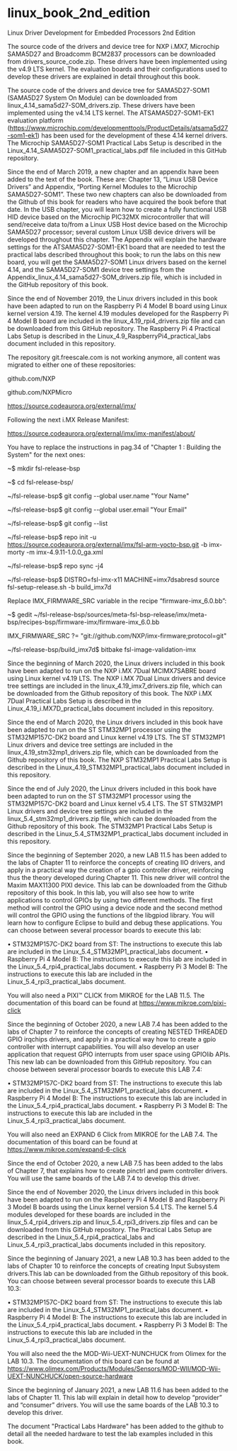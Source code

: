 # linux_book_2nd_edition
Linux Driver Development for Embedded Processors 2nd Edition

The source code of the drivers and device tree for NXP i.MX7, Microchip SAMA5D27 and Broadcomm BCM2837 processors can be downloaded from drivers_source_code.zip. These drivers have been implemented using the v4.9 LTS kernel. The evaluation boards and their configurations used to develop these drivers are explained in detail throughout this book.

The source code of the drivers and device tree for SAMA5D27-SOM1 (SAMA5D27 System On Module) can be downloaded from linux_4.14_sama5d27-SOM_drivers.zip. These drivers have been implemented using the v4.14 LTS kernel. The ATSAMA5D27-SOM1-EK1 evaluation platform (https://www.microchip.com/developmenttools/ProductDetails/atsama5d27-som1-ek1) has been used for the development of these 4.14 kernel drivers. The Microchip SAMA5D27-SOM1 Practical Labs Setup is described in the Linux_4.14_SAMA5D27-SOM1_practical_labs.pdf file included in this GitHub repository.

Since the end of March 2019, a new chapter and an appendix have been added to the text of the book. These are: Chapter 13, “Linux USB Device Drivers” and Appendix, “Porting Kernel Modules to the Microchip SAMA5D27-SOM1”. These two new chapters can also be downloaded from the Github of this book for readers who have acquired the book before that date. In the USB chapter, you will learn how to create a fully functional USB HID device based on the Microchip PIC32MX microcontroller that will send/receive data to/from a Linux USB Host device based on the Microchip SAMA5D27 processor; several custom Linux USB device drivers will be developed throughout this chapter. The Appendix will explain the hardware settings for the ATSAMA5D27-SOM1-EK1 board that are needed to test the practical labs described throughout this book; to run the labs on this new board, you will get the SAMA5D27-SOM1 Linux drivers based on the kernel 4.14, and the SAMA5D27-SOM1 device tree settings from the Appendix_linux_4.14_sama5d27-SOM_drivers.zip file, which is included in the GitHub repository of this book.

Since the end of November 2019, the Linux drivers included in this book have been adapted to run on the Raspberry Pi 4 Model B board using Linux kernel version 4.19. The kernel 4.19 modules developed for the Raspberry Pi 4 Model B board are included in the linux_4.19_rpi4_drivers.zip file and can be downloaded from this GitHub repository. The Raspberry Pi 4 Practical Labs Setup is described in the Linux_4.9_RaspberryPi4_practical_labs document included in this repository.

The repository git.freescale.com is not working anymore, all content was migrated to either one of these repositories:

github.com/NXP

github.com/NXPMicro

https://source.codeaurora.org/external/imx/

Following the next i.MX Release Manifest:

https://source.codeaurora.org/external/imx/imx-manifest/about/

You have to replace the instructions in pag.34 of "Chapter 1 : Building the System" for the next ones:

~$ mkdir fsl-release-bsp

~$ cd fsl-release-bsp/

~/fsl-release-bsp$ git config --global user.name "Your Name"

~/fsl-release-bsp$ git config --global user.email "Your Email"

~/fsl-release-bsp$ git config --list

~/fsl-release-bsp$ repo init -u https://source.codeaurora.org/external/imx/fsl-arm-yocto-bsp.git -b imx-morty -m imx-4.9.11-1.0.0_ga.xml

~/fsl-release-bsp$ repo sync -j4

~/fsl-release-bsp$ DISTRO=fsl-imx-x11 MACHINE=imx7dsabresd source fsl-setup-release.sh -b build_imx7d

Replace IMX_FIRMWARE_SRC variable in the recipe “firmware-imx_6.0.bb”: 

~$ gedit  ~/fsl-release-bsp/sources/meta-fsl-bsp-release/imx/meta-bsp/recipes-bsp/firmware-imx/firmware-imx_6.0.bb

IMX_FIRMWARE_SRC ?= "git://github.com/NXP/imx-firmware;protocol=git"

~/fsl-release-bsp/build_imx7d$ bitbake fsl-image-validation-imx

Since the beginning of March 2020, the Linux drivers included in this book have been adapted to run on the NXP i.MX 7Dual MCIMX7SABRE board using Linux kernel v4.19 LTS. The NXP i.MX 7Dual Linux drivers and device tree settings are included in the linux_4.19_imx7_drivers.zip file, which can be downloaded from the Github repository of this book. The NXP i.MX 7Dual Practical Labs Setup is described in the Linux_4.19_i.MX7D_practical_labs document included in this repository.

Since the end of March 2020, the Linux drivers included in this book have been adapted to run on the ST STM32MP1 processor using the STM32MP157C-DK2 board and Linux kernel v4.19 LTS. The ST STM32MP1 Linux drivers and device tree settings are included in the linux_4.19_stm32mp1_drivers.zip file, which can be downloaded from the Github repository of this book. The NXP STM32MP1 Practical Labs Setup is described in the Linux_4.19_STM32MP1_practical_labs document included in this repository.

Since the end of July 2020, the Linux drivers included in this book have been adapted to run on the ST STM32MP1 processor using the STM32MP157C-DK2 board and Linux kernel v5.4 LTS. The ST STM32MP1 Linux drivers and device tree settings are included in the linux_5.4_stm32mp1_drivers.zip file, which can be downloaded from the Github repository of this book. The STM32MP1 Practical Labs Setup is described in the Linux_5.4_STM32MP1_practical_labs document included in this repository. 

Since the beginning of September 2020, a new LAB 11.5 has been added to the labs of Chapter 11 to reinforce the concepts of creating IIO drivers, and apply in a practical way the creation of a gpio controller driver, reinforcing thus the theory developed during Chapter 11. This new driver will control the Maxim MAX11300 PIXI device. This lab can be downloaded from the Github repository of this book. In this lab, you will also see how to write applications to control GPIOs by using two different methods. The first method will control the GPIO using a device node and the second method will control the GPIO using the functions of the libgpiod library. You will learn how to configure Eclipse to build and debug these applications. You can choose between several processor boards to execute this lab:

•	STM32MP157C-DK2 board from ST: The instructions to execute this lab are included in the Linux_5.4_STM32MP1_practical_labs document.
•	Raspberry Pi 4 Model B: The instructions to execute this lab are included in the Linux_5.4_rpi4_practical_labs document.
•	Raspberry Pi 3 Model B: The instructions to execute this lab are included in the Linux_5.4_rpi3_practical_labs document.

You will also need a PIXI™ CLICK from MIKROE for the LAB 11.5. The documentation of this board can be found at 
https://www.mikroe.com/pixi-click

Since the beginning of October 2020, a new LAB 7.4 has been added to the labs of Chapter 7 to reinforce the concepts of creating NESTED THREADED GPIO irqchips drivers, and apply in a practical way how to create a gpio controller with interrupt capabilities. You will also develop an user application that request GPIO interrupts from user space using GPIOlib APIs. This new lab can be downloaded from this GitHub repository. You can choose between several processor boards to execute this LAB 7.4:

•	STM32MP157C-DK2 board from ST: The instructions to execute this lab are included in the Linux_5.4_STM32MP1_practical_labs document.
•	Raspberry Pi 4 Model B: The instructions to execute this lab are included in the Linux_5.4_rpi4_practical_labs document.
•	Raspberry Pi 3 Model B: The instructions to execute this lab are included in the Linux_5.4_rpi3_practical_labs document.

You will also need an EXPAND 6 Click from MIKROE for the LAB 7.4. The documentation of this board can be found at 
https://www.mikroe.com/expand-6-click

Since the end of October 2020, a new LAB 7.5 has been added to the labs of Chapter 7, that explains how to create pinctrl and pwm controller drivers. You will use the same boards of the LAB 7.4 to develop this driver.

Since the end of November 2020, the Linux drivers included in this book have been adapted to run on the Raspberry Pi 4 Model B and Raspberry Pi 3 Model B boards using the Linux kernel version 5.4 LTS. The kernel 5.4 modules developed for these boards are included in the linux_5.4_rpi4_drivers.zip and linux_5.4_rpi3_drivers.zip files and can be downloaded from this GitHub repository. The Practical Labs Setup are described in the Linux_5.4_rpi4_practical_labs and Linux_5.4_rpi3_practical_labs documents included in this repository. 

Since the beginning of January 2021, a new LAB 10.3 has been added to the labs of Chapter 10 to reinforce the concepts of creating Input Subsystem drivers.This lab can be downloaded from the Github repository of this book. You can choose between several processor boards to execute this LAB 10.3:

•	STM32MP157C-DK2 board from ST: The instructions to execute this lab are included in the Linux_5.4_STM32MP1_practical_labs document.
•	Raspberry Pi 4 Model B: The instructions to execute this lab are included in the Linux_5.4_rpi4_practical_labs document.
•	Raspberry Pi 3 Model B: The instructions to execute this lab are included in the Linux_5.4_rpi3_practical_labs document.

You will also need the the MOD-Wii-UEXT-NUNCHUCK from Olimex for the LAB 10.3. The documentation of this board can be found at 
https://www.olimex.com/Products/Modules/Sensors/MOD-WII/MOD-Wii-UEXT-NUNCHUCK/open-source-hardware

Since the beginning of January 2021, a new LAB 11.6 has been added to the labs of Chapter 11. This lab will explain in detail how to develop “provider” and “consumer” drivers. You will use the same boards of the LAB 10.3 to develop this driver.

The document "Practical Labs Hardware" has been added to the github to detail all the needed hardware to test the lab examples included in this book.



